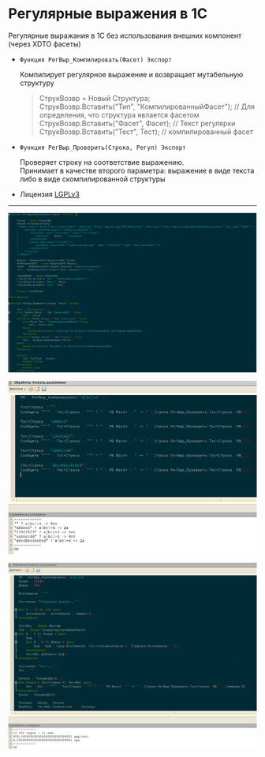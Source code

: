 # Регулярные выражения в 1С

Регулярные выражания в 1С без использования внешних компонент (через XDTO фасеты)

* `Функция РегВыр_Компилировать(Фасет) Экспорт`

    Компилирует регулярное выражение и возвращает мутабельную структуру

    <blockquote>
    <p>
    СтрукВозвр = Новый Структура; <br>
  	СтрукВозвр.Вставить("Тип", "КомпилированныйФасет");
    // Для определения, что структура явлается фасетом<br>
  	СтрукВозвр.Вставить("Фасет", Фасет);
    // Текст регулярки<br>
  	СтрукВозвр.Вставить("Тест", Тест);
    // компилированный фасет <br>
    </p>
    </blockquote>

* `Функция РегВыр_Проверить(Строка, Регул) Экспорт`

  Проверяет строку на соответствие выражению. <br>
  Принимает в качестве второго параметра: выражение в виде текста
  либо в виде скомпилированной структуры

* Лицензия
    [LGPLv3](./LICENSE.TXT)

------------

![shot00.png](./screenshots/shot00.png)

![shot01.png](./screenshots/shot01.png)

![shot02.png](./screenshots/shot02.png)
